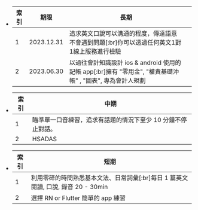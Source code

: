 - |索引|期限|長期||
  |--|--|--|--|
  |1|2023.12.31|追求英文口說可以溝通的程度，傳達語意不會遇到問題[:br]你可以透過任何英文1對1線上服務進行檢驗||
  |2|2023.06.30|以過往會計知識設計 ios & android 使用的記帳 app[:br]擁有 "零用金", "權責基礎沖帳" , "圖表",  專為會計人規劃||
- |索引|中期|
  |--|--|
  |1|瞄準單一口音練習，追求有話題的情況下至少 10 分鐘不停止對話。|
  |2|HSADAS|
- |索引|短期|
  |--|--|
  |1|利用零碎的時間熟悉基本文法、日常詞彙[:br]每日 1 篇英文閱讀, 口說, 錄音 20 - 30min|
  |2|選擇 RN or Flutter 簡單的 app 練習|